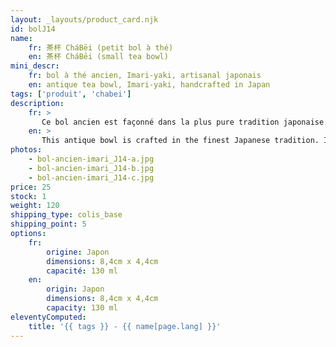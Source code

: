 ```yaml
---
layout: _layouts/product_card.njk
id: bolJ14
name:
    fr: 茶杯 CháBēi (petit bol à thé) 
    en: 茶杯 CháBēi (small tea bowl)
mini_descr:
    fr: bol à thé ancien, Imari-yaki, artisanal japonais
    en: antique tea bowl, Imari-yaki, handcrafted in Japan
tags: ['produit', 'chabei']
description: 
    fr: >
       Ce bol ancien est façonné dans la plus pure tradition japonaise. Ses motifs raffinés, délicats et souvent asymétriques, inspirés de fleurs et de la nature,<!--more--> reflètent l’élégance intemporelle du style Imari-yaki. Un objet simple et authentique, idéal pour savourer un moment de thé empreint de sérénité.
    en: >
       This antique bowl is crafted in the finest Japanese tradition. Its refined, delicate, and often asymmetrical patterns, inspired by flowers and nature,!--more--> embody the timeless elegance of the Imari-yaki style. A simple and authentic piece, perfect for enjoying a serene tea moment.
photos:
    - bol-ancien-imari_J14-a.jpg
    - bol-ancien-imari_J14-b.jpg
    - bol-ancien-imari_J14-c.jpg
price: 25
stock: 1
weight: 120 
shipping_type: colis_base
shipping_point: 5
options:
    fr:
        origine: Japon
        dimensions: 8,4cm x 4,4cm
        capacité: 130 ml
    en:
        origin: Japon
        dimensions: 8,4cm x 4,4cm
        capacity: 130 ml
eleventyComputed:
    title: '{{ tags }} - {{ name[page.lang] }}'
---
```

